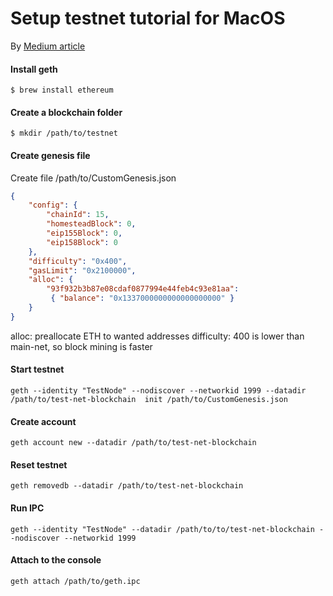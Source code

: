 # Setup testnet tutorial for MacOS
By [Medium article](https://medium.com/@WWWillems/how-to-set-up-a-private-ethereum-testnet-blockchain-using-geth-and-homebrew-1106a27e8e1e)

#### Install geth
```
$ brew install ethereum
```

#### Create a blockchain folder
```
$ mkdir /path/to/testnet
```

#### Create genesis file
Create file /path/to/CustomGenesis.json
```json
{
    "config": {
        "chainId": 15,
        "homesteadBlock": 0,
        "eip155Block": 0,
        "eip158Block": 0
    },
    "difficulty": "0x400",
    "gasLimit": "0x2100000",
    "alloc": {
        "93f932b3b87e08cdaf0877994e44feb4c93e81aa": 
         { "balance": "0x1337000000000000000000" }     
    }
}
```
alloc: preallocate ETH to wanted addresses
difficulty: 400 is lower than main-net, so block mining is faster

#### Start testnet
```
geth --identity "TestNode" --nodiscover --networkid 1999 --datadir /path/to/test-net-blockchain  init /path/to/CustomGenesis.json
```

#### Create account
```
geth account new --datadir /path/to/test-net-blockchain
```

#### Reset testnet
```
geth removedb --datadir /path/to/test-net-blockchain
```

#### Run IPC
```
geth --identity "TestNode" --datadir /path/to/to/test-net-blockchain --nodiscover --networkid 1999
```

#### Attach to the console
```
geth attach /path/to/geth.ipc
```
